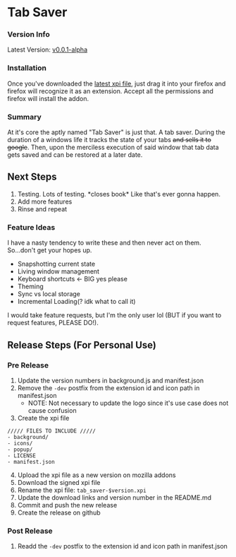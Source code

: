 # Tab Saver

### Version Info

Latest Version: [v0.0.1-alpha](https://github.com/Gnarwhal/TabSaver/raw/master/tab_saver-v0.0.1-alpha.xpi)

### Installation

Once you've downloaded the [latest xpi file](https://github.com/Gnarwhal/TabSaver/raw/master/tab_saver-v0.0.1-alpha.xpi),
just drag it into your firefox and firefox will recognize it as an extension. Accept all the permissions and firefox will install the addon. 

### Summary

At it's core the aptly named "Tab Saver" is just that. A tab saver. During the duration of a windows life it tracks
the state of your tabs ~~and sells it to google~~. Then, upon the merciless execution of said window
that tab data gets saved and can be restored at a later date. 

## Next Steps

1. Testing. Lots of testing. \*closes book\* Like that's ever gonna happen.
2. Add more features
3. Rinse and repeat

### Feature Ideas

I have a nasty tendency to write these and then never act on them. So...don't get your hopes up. 

- Snapshotting current state
- Living window management
- Keyboard shortcuts <- BIG yes please
- Theming
- Sync vs local storage
- Incremental Loading(? idk what to call it) 

I would take feature requests, but I'm the only user lol (BUT if you want to request features, PLEASE DO!).

## Release Steps (For Personal Use)

### Pre Release

1. Update the version numbers in background.js and manifest.json
2. Remove the `-dev` postfix from the extension id and icon path in manifest.json
	- NOTE: Not necessary to update the logo since it's use case does not cause confusion
3. Create the xpi file
```
///// FILES TO INCLUDE /////
- background/
- icons/
- popup/
- LICENSE
- manifest.json
```
4. Upload the xpi file as a new version on mozilla addons
5. Download the signed xpi file
6. Rename the xpi file: `tab_saver-$version.xpi`
7. Update the download links and version number in the README.md
8. Commit and push the new release
9. Create the release on github

### Post Release

1. Readd the `-dev` postfix to the extension id and icon path in manifest.json